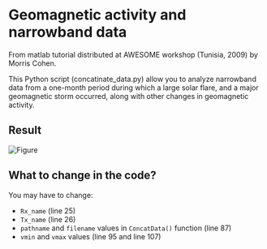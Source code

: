 # Geomagnetic activity and narrowband data
From matlab tutorial distributed at AWESOME workshop (Tunisia, 2009) by Morris Cohen.

This Python script (concatinate_data.py) allow you to analyze narrowband data from a one-month period during which a large solar flare, and a major geomagnetic storm occurred, along with other changes in geomagnetic activity.

## Result

![Figure](https://github.com/ISWI-Tunisia/AWESOME-SuperSID/blob/master/AWESOME/NarrowBand/concatinate_data/NAALongTermDataKodiak.png)

## What to change in the code?

You may have to change:
* `Rx_name` (line 25)
* `Tx_name` (line 26)
* `pathname` and `filename` values in `ConcatData()` function (line 87)
* `vmin` and `vmax` values (line 95 and line 107)
